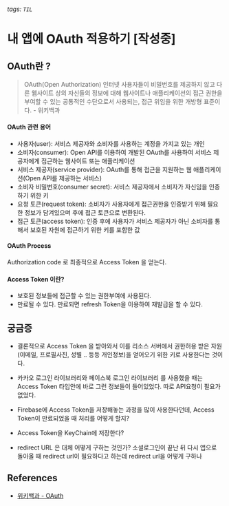 ###### tags: `TIL`

# 내 앱에 OAuth 적용하기 [작성중]

## OAuth란 ? 

> OAuth(Open Authorization) 인터넷 사용자들이 비밀번호를 제공하지 않고 다른 웹사이트 상의 자신들의 정보에 대해 웹사이트나 애플리케이션의 접근 권한을 부여할 수 있는 공통적인 수단으로서 사용되는, 접근 위임을 위한 개방형 표준이다. - 위키백과

#### OAuth 관련 용어
- 사용자(user): 서비스 제공자와 소비자를 사용하는 계정을 가지고 있는 개인
- 소비자(consumer): Open API를 이용하여 개발된 OAuth를 사용하여 서비스 제공자에게 접근하는 웹사이트 또는 애플리케이션
- 서비스 제공자(service provider): OAuth를 통해 접근을 지원하는 웹 애플리케이션(Open API를 제공하는 서비스)
- 소비자 비밀번호(consumer secret): 서비스 제공자에서 소비자가 자신임을 인증하기 위한 키
- 요청 토큰(request token): 소비자가 사용자에게 접근권한을 인증받기 위해 필요한 정보가 담겨있으며 후에 접근 토큰으로 변환된다. 
- 접근 토큰(access token): 인증 후에 사용자가 서비스 제공자가 아닌 소비자를 통해서 보호된 자원에 접근하기 위한 키를 포함한 값 


#### OAuth Process

Authorization code 로 최종적으로 Access Token 을 얻는다. 


#### Access Token 이란?

- 보호된 정보들에 접근할 수 있는 권한부여에 사용된다. 
- 만료될 수 있다. 만료되면 refresh Token을 이용하여 재발급을 할 수 있다. 






## 궁금증

- 결론적으로 Access Token 을 받아와서 이를 리소스 서버에서 권한허용 받은 자원(이메일, 프로필사진, 성별 .. 등등 개인정보)을 얻어오기 위한 키로 사용한다는 것이다.

- 카카오 로그인 라이브러리와 페이스북 로그인 라이브러리 를 사용했을 때는 Access Token 타입안에 바로 그런 정보들이 들어있었다. 따로 API요청이 필요가 없었다. 

- Firebase에 Access Token을 저장해놓는 과정을 많이 사용한다던데, Access Token이 만료되었을 때 처리를 어떻게 할지? 

- Access Token을 KeyChain에 저장한다? 
- redirect URL 은 대체 어떻게 구하는 것인가? 소셜로그인이 끝난 뒤 다시 앱으로 돌아올 때 redirect url이 필요하다고 하는데 redirect url을 어떻게 구하나


## References
- [위키백과 - OAuth](https://ko.wikipedia.org/wiki/OAuth)

